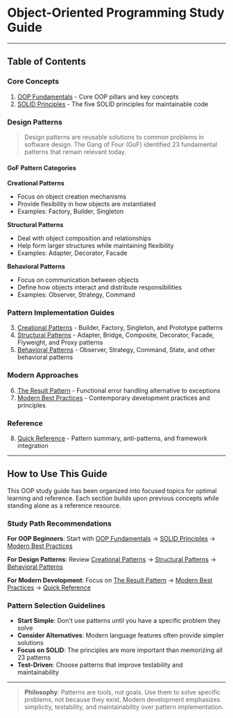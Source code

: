 # Object-Oriented Programming Study Guide

---

## Table of Contents

### Core Concepts
1. [OOP Fundamentals](oop-fundamentals.md) - Core OOP pillars and key concepts
2. [SOLID Principles](solid-principles.md) - The five SOLID principles for maintainable code

### Design Patterns

> Design patterns are reusable solutions to common problems in software design. The Gang of Four (GoF) identified 23 fundamental patterns that remain relevant today.

#### GoF Pattern Categories

**Creational Patterns**
- Focus on object creation mechanisms
- Provide flexibility in how objects are instantiated
- Examples: Factory, Builder, Singleton

**Structural Patterns**
- Deal with object composition and relationships
- Help form larger structures while maintaining flexibility
- Examples: Adapter, Decorator, Facade

**Behavioral Patterns**
- Focus on communication between objects
- Define how objects interact and distribute responsibilities
- Examples: Observer, Strategy, Command

### Pattern Implementation Guides
3. [Creational Patterns](creational-patterns.md) - Builder, Factory, Singleton, and Prototype patterns
4. [Structural Patterns](structural-patterns.md) - Adapter, Bridge, Composite, Decorator, Facade, Flyweight, and Proxy patterns
5. [Behavioral Patterns](behavioral-patterns.md) - Observer, Strategy, Command, State, and other behavioral patterns

### Modern Approaches
6. [The Result Pattern](result-pattern.md) - Functional error handling alternative to exceptions
7. [Modern Best Practices](modern-best-practices.md) - Contemporary development practices and principles

### Reference
8. [Quick Reference](oop-quick-reference.md) - Pattern summary, anti-patterns, and framework integration

---

## How to Use This Guide

This OOP study guide has been organized into focused topics for optimal learning and reference. Each section builds upon previous concepts while standing alone as a reference resource.

### Study Path Recommendations

**For OOP Beginners**:
Start with [OOP Fundamentals](oop-fundamentals.md) → [SOLID Principles](solid-principles.md) → [Modern Best Practices](modern-best-practices.md)

**For Design Patterns**:
Review [Creational Patterns](creational-patterns.md) → [Structural Patterns](structural-patterns.md) → [Behavioral Patterns](behavioral-patterns.md)

**For Modern Development**:
Focus on [The Result Pattern](result-pattern.md) → [Modern Best Practices](modern-best-practices.md) → [Quick Reference](oop-quick-reference.md)

### Pattern Selection Guidelines

- **Start Simple**: Don't use patterns until you have a specific problem they solve
- **Consider Alternatives**: Modern language features often provide simpler solutions
- **Focus on SOLID**: The principles are more important than memorizing all 23 patterns
- **Test-Driven**: Choose patterns that improve testability and maintainability

---

> **Philosophy**: Patterns are tools, not goals. Use them to solve specific problems, not because they exist. Modern development emphasizes simplicity, testability, and maintainability over pattern implementation.